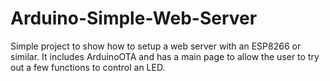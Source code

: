 # Arduino-Simple-Web-Server
Simple project to show how to setup a web server with an ESP8266 or similar. It includes ArduinoOTA and has a main page to allow the user to try out a few functions to control an LED.
